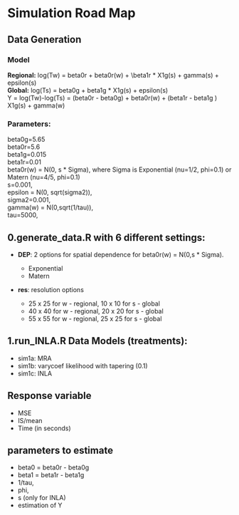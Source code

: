 # Simulation Road Map

## Data Generation

### Model 

**Regional:** log(Tw) = beta0r + beta0r(w) + \beta1r * X1g(s) + gamma(s) + epsilon(s)    
**Global:** log(Ts) = beta0g + beta1g * X1g(s) + epsilon(s)    
Y = log(Tw)-log(Ts) = (beta0r - beta0g) + beta0r(w) + (beta1r - beta1g ) X1g(s) + gamma(w)      

### Parameters: 

beta0g=5.65  
beta0r=5.6  
beta1g=0.015  
beta1r=0.01  
beta0r(w) = N(0, s * Sigma), where Sigma is Exponential (nu=1/2, phi=0.1) or Matern (nu=4/5, phi=0.1)  
s=0.001,  
epsilon = N(0, sqrt(sigma2)),  
sigma2=0.001,  
gamma(w) = N(0,sqrt(1/tau)),  
tau=5000, 


## 0.generate_data.R with 6 different settings: 

* **DEP**: 2 options for spatial dependence for beta0r(w) = N(0,s * Sigma). 

    * Exponential 
    * Matern 
    
* **res**: resolution options

    - 25 x 25 for w - regional, 10 x 10 for s - global
    - 40 x 40 for w - regional, 20 x 20 for s - global
    - 55 x 55 for w - regional, 25 x 25 for s - global

## 1.run_INLA.R Data Models (treatments):

- sim1a: MRA
- sim1b: varycoef likelihood with tapering (0.1)
- sim1c: INLA


## Response variable

- MSE
- IS/mean
- Time (in seconds)

## parameters to estimate

- beta0 = beta0r - beta0g   
- beta1 = beta1r - beta1g  
- 1/tau, 
- phi, 
- s (only for INLA)
- estimation of Y  


